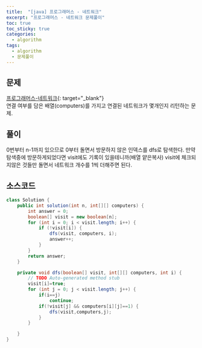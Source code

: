 ```yaml
---
title:  "[java] 프로그래머스 - 네트워크"
excerpt: "프로그래머스 - 네트워크 문제풀이"
toc: true
toc_sticky: true
categories:
  - algorithm
tags:
  - algorithm
  - 문제풀이
---
```

## 문제  
[프로그래머스-네트워크](https://programmers.co.kr/learn/courses/30/lessons/43162?language=java){: target="_blank"}  
연결 여부를 담은 배열(computers)를 가지고 연결된 네트워크가 몇개인지 리턴하는 문제.  


## 풀이  
0번부터 n-1까지 있으므로 0부터 돌면서 방문하지 않은 인덱스를 dfs로 탐색한다. 만약 탐색중에 방문하게되었다면 visit에도 기록이 있을테니까(배열 얕은복사) visit에 체크되지않은 것들만 돌면서 네트워크 개수를 1씩 더해주면 된다.  


## 소스코드  
```java
class Solution {
	public int solution(int n, int[][] computers) {
		int answer = 0;
		boolean[] visit = new boolean[n];
		for (int i = 0; i < visit.length; i++) {
			if (!visit[i]) {
				dfs(visit, computers, i);
				answer++;
			}
		}
		return answer;
	}

	private void dfs(boolean[] visit, int[][] computers, int i) {
		// TODO Auto-generated method stub
		visit[i]=true;
		for (int j = 0; j < visit.length; j++) {
			if(i==j)
				continue;
			if(!visit[j] && computers[i][j]==1) {
				dfs(visit,computers,j);
			}
		}

	}
}
```
